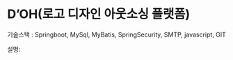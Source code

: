# D’OH(로고 디자인 아웃소싱 플랫폼)

기술스택 : Springboot, MySql, MyBatis, SpringSecurity, SMTP, javascript, GIT

설명:
